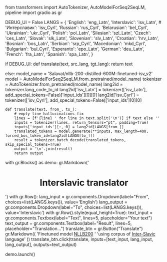 from transformers import AutoTokenizer, AutoModelForSeq2SeqLM, pipeline
import gradio as gr


DEBUG_UI = False
LANGS = {
    'English': 'eng_Latn',
    'Interslavic': 'isv_Latn',
    # 'Интерславик': 'isv_Cyrl',
    'Russian': 'rus_Cyrl',
    'Belarusian': 'bel_Cyrl',
    'Ukrainian': 'ukr_Cyrl',
    'Polish': 'pol_Latn',
    'Silesian': 'szl_Latn',
    'Czech': 'ces_Latn',
    'Slovak': 'slk_Latn',
    'Slovenian': 'slv_Latn',
    'Croatian': 'hrv_Latn',
    'Bosnian': 'bos_Latn',
    'Serbian': 'srp_Cyrl',
    'Macedonian': 'mkd_Cyrl',
    'Bulgarian': 'bul_Cyrl',
    'Esperanto': 'epo_Latn',
    'German': 'deu_Latn',
    'French': 'fra_Latn',
    'Spanish': 'spa_Latn',
}


if DEBUG_UI:
    def translate(text, src_lang, tgt_lang):
        return text    

else:
    model_name = 'Salavat/nllb-200-distilled-600M-finetuned-isv_v2'
    model = AutoModelForSeq2SeqLM.from_pretrained(model_name)
    tokenizer = AutoTokenizer.from_pretrained(model_name)
    lang2id = tokenizer.lang_code_to_id
    lang2id['isv_Latn'] = tokenizer(['isv_Latn'], add_special_tokens=False)['input_ids'][0][0]
    lang2id['isv_Cyrl'] = tokenizer(['isv_Cyrl'], add_special_tokens=False)['input_ids'][0][0]
            
    def translate(text, from_, to_):
        # empty line hallucinations fix
        lines = [f'{line} ' for line in text.split('\n')] if text else ''
        inputs = tokenizer(lines, return_tensors="pt", padding=True)
        inputs['input_ids'][:, 0] = lang2id[LANGS[from_]]
        translated_tokens = model.generate(**inputs, max_length=400, forced_bos_token_id=lang2id[LANGS[to_]])
        result = tokenizer.batch_decode(translated_tokens, skip_special_tokens=True)
        output = '\n'.join(result)
        return output
        

with gr.Blocks() as demo:
    gr.Markdown('<div align="center"><h1>Interslavic translator</h1></div>')
    with gr.Row():
        lang_input = gr.components.Dropdown(label="From", choices=list(LANGS.keys()), value='English')
        lang_output = gr.components.Dropdown(label="To", choices=list(LANGS.keys()), value='Interslavic')
    with gr.Row().style(equal_height=True):
        text_input = gr.components.Textbox(label="Text", lines=5, placeholder="Your text")
        text_output = gr.components.Textbox(label="Result", lines=5, placeholder="Translation...")
    translate_btn = gr.Button("Translate")
    gr.Markdown((
        'Finetuned model [NLLB200](https://ai.facebook.com/research/no-language-left-behind/) '
        'using corpus of [Inter-Slavic](https://interslavic-dictionary.com/grammar) language'
    ))
    translate_btn.click(translate, inputs=[text_input, lang_input, lang_output], outputs=text_output)

demo.launch()
